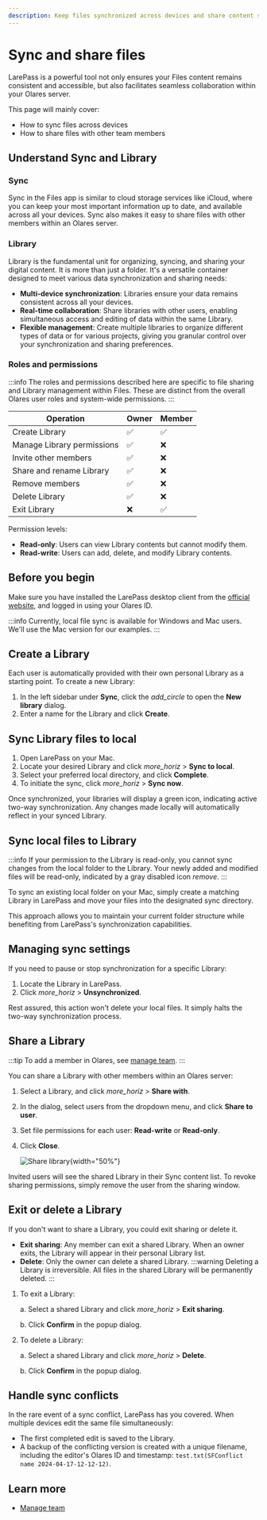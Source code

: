 ```yaml
---
description: Keep files synchronized across devices and share content securely with other Olares members using built-in file sharing capabilities.
---
```

# Sync and share files
LarePass is a powerful tool not only ensures your Files content remains consistent and accessible, but also facilitates seamless collaboration within your Olares server.

This page will mainly cover:
- How to sync files across devices
- How to share files with other team members

## Understand Sync and Library
### Sync
Sync in the Files app is similar to cloud storage services like iCloud, where you can keep your most important information up to date, and available across all your devices. Sync also makes it easy to share files with other members within an Olares server.

### Library
Library is the fundamental unit for organizing, syncing, and sharing your digital content. It is more than just a folder. It's a versatile container designed to meet various data synchronization and sharing needs:

* **Multi-device synchronization**: Libraries ensure your data remains consistent across all your devices.
* **Real-time collaboration**: Share libraries with other users, enabling simultaneous access and editing of data within the same Library.
* **Flexible management**: Create multiple libraries to organize different types of data or for various projects, giving you granular control over your synchronization and sharing preferences.

### Roles and permissions
:::info
The roles and permissions described here are specific to file sharing and Library management within Files. These are distinct from the overall Olares user roles and system-wide permissions.
:::

| Operation                  | Owner | Member |
|----------------------------|-------|--------|
| Create Library             | ✅     | ✅      |
| Manage Library permissions | ✅     | ❌      |
| Invite other members       | ✅     | ❌      |
| Share and rename Library   | ✅     | ❌      |
| Remove members             | ✅     | ❌      |
| Delete Library             | ✅     | ❌      |
| Exit Library               | ❌     | ✅      |

Permission levels:
- **Read-only**: Users can view Library contents but cannot modify them.
- **Read-write**: Users can add, delete, and modify Library contents.

## Before you begin
Make sure you have installed the LarePass desktop client from the [official website](https://olares.com/larepass), and logged in using your Olares ID.

:::info
Currently, local file sync is available for Windows and Mac users. We'll use the Mac version for our examples.
:::

## Create a Library
Each user is automatically provided with their own personal Library as a starting point. To create a new Library:

1. In the left sidebar under **Sync**, click the <i class="material-symbols-outlined">add_circle</i> to open the **New library** dialog.
2. Enter a name for the Library and click **Create**.

## Sync Library files to local

1. Open LarePass on your Mac.
2. Locate your desired Library and click <i class="material-symbols-outlined">more_horiz</i> > **Sync to local**.
3. Select your preferred local directory, and click **Complete**.
4. To initiate the sync, click <i class="material-symbols-outlined">more_horiz</i> > **Sync now**.

Once synchronized, your libraries will display a green icon, indicating active two-way synchronization. Any changes made locally will automatically reflect in your synced Library.

## Sync local files to Library
:::info
If your permission to the Library is read-only, you cannot sync changes from the local folder to the Library. Your newly added and modified files will be read-only, indicated by a gray disabled icon <i class="material-symbols-outlined">remove</i>.
:::

To sync an existing local folder on your Mac, simply create a matching Library in LarePass and move your files into the designated sync directory.

This approach allows you to maintain your current folder structure while benefiting from LarePass's synchronization capabilities.

## Managing sync settings
If you need to pause or stop synchronization for a specific Library:

1. Locate the Library in LarePass.
2. Click <i class="material-symbols-outlined">more_horiz</i> > **Unsynchronized**.

Rest assured, this action won't delete your local files. It simply halts the two-way synchronization process.

## Share a Library
:::tip
To add a member in Olares, see [manage team](../settings/manage-team.md).
:::

You can share a Library with other members within an Olares server:

1. Select a Library, and click <i class="material-symbols-outlined">more_horiz</i> > **Share with**.
2. In the dialog, select users from the dropdown menu, and click **Share to user**.
3. Set file permissions for each user: **Read-write** or **Read-only**.
4. Click **Close**.

   ![Share library](/images/manual/olares/share-library.png#bordered){width="50%"}

Invited users will see the shared Library in their Sync content list. To revoke sharing permissions, simply remove the user from the sharing window.

## Exit or delete a Library
If you don't want to share a Library, you could exit sharing or delete it.
- **Exit sharing**: Any member can exit a shared Library. When an owner exits, the Library will appear in their personal Library list.
- **Delete**: Only the owner can delete a shared Library.
   :::warning
   Deleting a Library is irreversible. All files in the shared Library will be permanently deleted.
   :::

1. To exit a Library:
   
   a. Select a shared Library and click <i class="material-symbols-outlined">more_horiz</i> > **Exit sharing**.

   b. Click **Confirm** in the popup dialog.
2. To delete a Library: 

   a. Select a shared Library and click <i class="material-symbols-outlined">more_horiz</i> > **Delete**.

   b. Click **Confirm** in the popup dialog.

## Handle sync conflicts

In the rare event of a sync conflict, LarePass has you covered. When multiple devices edit the same file simultaneously:

* The first completed edit is saved to the Library.
* A backup of the conflicting version is created with a unique filename, including the editor's Olares ID and timestamp: `test.txt(SFConflict name 2024-04-17-12-12-12)`.

## Learn more
- [Manage team](../settings/manage-team.md)